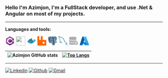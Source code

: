 ### Hello I'm Azimjon, I'm a FullStack developer, and use .Net & Angular on most of my projects.

<hr class="rounded" >

**Languages and tools:**

<div>
  <img aling="center" width="30" height="30" src="https://github.com/devicons/devicon/blob/master/icons/csharp/csharp-original.svg">
  <img aling="center" width="30" height="30" src="https://user-images.githubusercontent.com/90349332/142704901-1d3ca9b3-2011-4195-88b6-4c1cbc09f47e.png">
  <img aling="center" width="30" height="30" src="https://github.com/devicons/devicon/blob/master/icons/docker/docker-original.svg">
  <img aling="center" width="30" height="30" src="https://github.com/devicons/devicon/blob/master/icons/rabbitmq/rabbitmq-original.svg">
  <img aling="center" width="30" height="30" src="https://github.com/devicons/devicon/blob/master/icons/postgresql/postgresql-original.svg">
  <img aling="center" width="30" height="30" src="https://github.com/devicons/devicon/blob/master/icons/mysql/mysql-original.svg">
  <img aling="center" width="30" height="30" src="https://github.com/devicons/devicon/blob/master/icons/sqldeveloper/sqldeveloper-plain.svg">
  <img aling="center" width="30" height="30" src="https://github.com/devicons/devicon/blob/master/icons/azure/azure-original.svg">
</div>

![Azimjon GitHub stats](https://github-readme-stats.vercel.app/api?username=Azimjonshodiyorov&show_icons=true&theme=tokyonight)   |  [![Top Langs](https://github-readme-stats.vercel.app/api/top-langs/?username=Azimjonshodiyorov&layout=compact&theme=tokyonight)](https://github.com/anuraghazra/github-readme-stats)
:-------------------------:|:-------------------------:

<hr class="rounded" >

[![Linkedin](https://img.shields.io/badge/LinkedIn-0077B5?style=for-the-badge&logo=linkedin&logoColor=white)](https://www.linkedin.com/in/azimjon-shodiyorov/)
[![Github](https://img.shields.io/badge/GitHub-100000?style=for-the-badge&logo=github&logoColor=white)](https://github.com/Azimjonshodiyorov)
[![Gmail](https://img.shields.io/badge/Gmail-D14836?style=for-the-badge&logo=gmail&logoColor=white)](mailto:azimjonshodiyorov@gmail.com)
